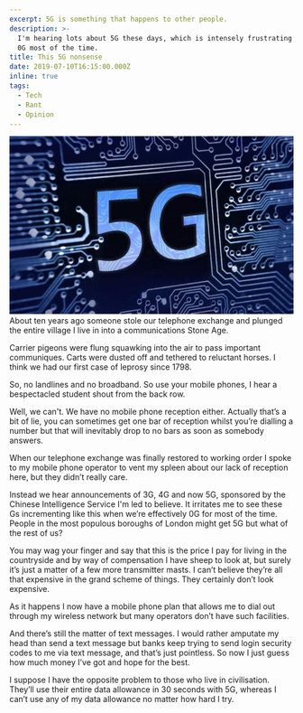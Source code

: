 ```yaml
---
excerpt: 5G is something that happens to other people.
description: >-
  I'm hearing lots about 5G these days, which is intensely frustrating as I get
  0G most of the time.
title: This 5G nonsense
date: 2019-07-10T16:15:00.000Z
inline: true
tags:
  - Tech
  - Rant
  - Opinion
---
```

![Stock 5g image.](/assets/images/posts/2019/07/2019-07-10-mobile-5g.jpg "class=s50 right|@itemprop=image")
About ten years ago someone stole our telephone exchange and plunged the entire village I live in into a communications Stone Age.

Carrier pigeons were flung squawking into the air to pass important communiques. Carts were dusted off and tethered to reluctant horses. I think we had our first case of leprosy since 1798.

So, no landlines and no broadband. So use your mobile phones, I hear a bespectacled student shout from the back row.

Well, we can't. We have no mobile phone reception either. Actually that’s a bit of lie, you can sometimes get one bar of reception whilst you’re dialling a number but that will inevitably drop to no bars as soon as somebody answers.

When our telephone exchange was finally restored to working order I spoke to my mobile phone operator to vent my spleen about our lack of reception here, but they didn’t really care.

Instead we hear announcements of 3G, 4G and now 5G, sponsored by the Chinese Intelligence Service I'm led to believe. It irritates me to see these Gs incrementing like this when we’re effectively 0G for most of the time. People in the most populous boroughs of London might get 5G  but what of the rest of us?

You may wag your finger and say that this is the price I pay for living in the countryside and by way of compensation I have sheep to look at, but surely it’s just a matter of a few more transmitter masts. I can’t believe they’re all that expensive in the grand scheme of things. They certainly don’t look expensive.

As it happens I now have a mobile phone plan that allows me to dial out through my wireless network but many operators don’t have such facilities.

And there’s still the matter of text messages. I would rather amputate my head than send a text message but banks keep trying to send login security codes to me via text message, and that’s just pointless. So now I just guess how much money I’ve got and hope for the best.

I suppose I have the opposite problem to those who live in civilisation. They’ll use their entire data allowance in 30 seconds with 5G, whereas I can’t use any of my data allowance no matter how hard I try.

